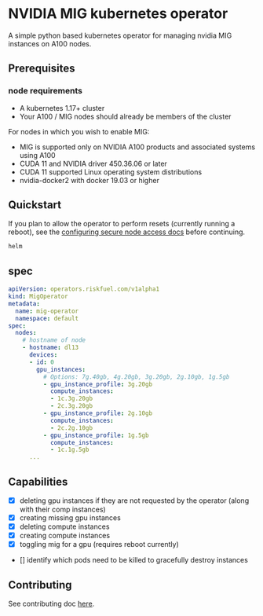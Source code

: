 # NVIDIA MIG kubernetes operator

A simple python based kubernetes operator for managing nvidia MIG instances on A100 nodes. 

## Prerequisites

### node requirements

* A kubernetes 1.17+ cluster 
* Your A100 / MIG nodes should already be members of the cluster

For nodes in which you wish to enable MIG:
* MIG is supported only on NVIDIA A100 products and associated systems using A100
* CUDA 11 and NVIDIA driver 450.36.06 or later
* CUDA 11 supported Linux operating system distributions
* nvidia-docker2 with docker 19.03 or higher



## Quickstart

If you plan to allow the operator to perform resets (currently running a reboot), see the [configuring secure node access docs](./docs/configuring-secure-node-access.md) before continuing.

```bash
helm 
```



## spec

```yaml
apiVersion: operators.riskfuel.com/v1alpha1
kind: MigOperator
metadata:
  name: mig-operator
  namespace: default
spec:
  nodes:
    # hostname of node
    - hostname: dl13
      devices:
      - id: 0
        gpu_instances:
          # Options: 7g.40gb, 4g.20gb, 3g.20gb, 2g.10gb, 1g.5gb
          - gpu_instance_profile: 3g.20gb
            compute_instances:
            - 1c.3g.20gb
            - 2c.3g.20gb
          - gpu_instance_profile: 2g.10gb
            compute_instances:
            - 2c.2g.10gb
          - gpu_instance_profile: 1g.5gb
            compute_instances:
            - 1c.1g.5gb
      ...
```

## Capabilities

- [x] deleting gpu instances if they are not requested by the operator (along with their comp instances)
- [x] creating missing gpu instances
- [x] deleting compute instances
- [x] creating compute instances
- [x] toggling mig for a gpu (requires reboot currently)
- [] identify which pods need to be killed to gracefully destroy instances

## Contributing

See contributing doc [here](./docs/contributing.md).
